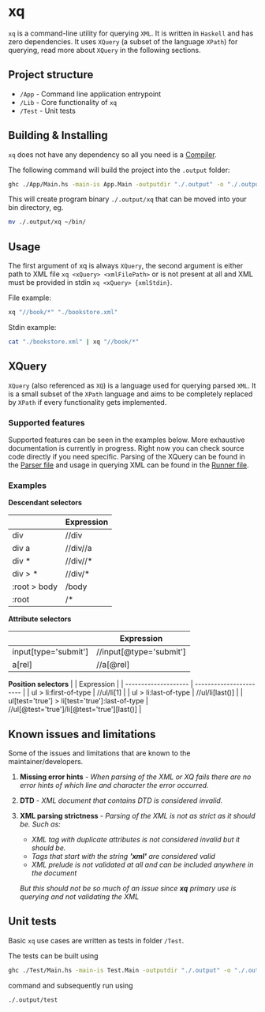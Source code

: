 # xq

`xq` is a command-line utility for querying `XML`. It is written in `Haskell` and has zero dependencies. It uses `XQuery` (a subset of the language `XPath`) for querying, read more about `XQuery` in the following sections.

## Project structure

- `/App` - Command line application entrypoint
- `/Lib` - Core functionality of `xq`
- `/Test` - Unit tests

## Building & Installing

`xq` does not have any dependency so all you need is a [Compiler](https://www.haskell.org/ghc/).

The following command will build the project into the `.output` folder:

```sh
ghc ./App/Main.hs -main-is App.Main -outputdir "./.output" -o "./.output/xq"
```

This will create program binary `./.output/xq` that can be moved into your bin directory, eg.

```sh
mv ./.output/xq ~/bin/
```

## Usage

The first argument of xq is always `XQuery`, the second argument is either path to XML file `xq <xQuery> <xmlFilePath>` or is not present at all and XML must be provided in stdin `xq <xQuery> {xmlStdin}`.

File example:

```sh
xq "//book/*" "./bookstore.xml"
```

Stdin example:

```sh
cat "./bookstore.xml" | xq "//book/*"
```

## XQuery

`XQuery` (also referenced as `XQ`) is a language used for querying parsed `XML`. It is a small subset of the `XPath` language and aims to be completely replaced by `XPath` if every functionality gets implemented.

### Supported features

Supported features can be seen in the examples below. More exhaustive documentation is currently in progress. Right now you can check source code directly if you need specific. Parsing of the XQuery can be found in the [Parser file](Lib/XqParser.hs) and usage in querying XML can be found in the [Runner file](Lib/XqRunner.hs).

### Examples

**Descendant selectors**

|              | Expression |
| ------------ | ---------- |
| div          | //div      |
| div a        | //div//a   |
| div \*       | //div//\*  |
| div > \*     | //div/\*   |
| :root > body | /body      |
| :root        | /\*        |

**Attribute selectors**

|                      | Expression              |
| -------------------- | ----------------------- |
| input[type='submit'] | //input[@type='submit'] |
| a[rel]               | //a[@rel]               |

**Position selectors**
| | Expression |
| -------------------- | ----------------------- |
| ul > li:first-of-type | //ul/li[1] |
| ul > li:last-of-type | //ul/li[last()] |
| ul[test='true'] > li[test='true']:last-of-type | //ul[@test='true']/li[@test='true'][last()] |

## Known issues and limitations

Some of the issues and limitations that are known to the maintainer/developers.

1. **Missing error hints** - _When parsing of the XML or XQ fails there are no error hints of which line and character the error occurred._
2. **DTD** - _XML document that contains DTD is considered invalid._
3. **XML parsing strictness** -
   _Parsing of the XML is not as strict as it should be. Such as:_

   - _XML tag with duplicate attributes is not considered invalid but it should be._
   - _Tags that start with the string **'xml'** are considered valid_
   - _XML prelude is not validated at all and can be included anywhere in the document_

   _But this should not be so much of an issue since **xq** primary use is querying and not validating the XML_

## Unit tests

Basic `xq` use cases are written as tests in folder `/Test`.

The tests can be built using

```sh
ghc ./Test/Main.hs -main-is Test.Main -outputdir "./.output" -o "./.output/test"
```

command and subsequently run using

```sh
./.output/test
```
